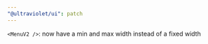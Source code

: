 ```yaml
---
"@ultraviolet/ui": patch
---
```


`<MenuV2 />`: now have a min and max width instead of a fixed width
